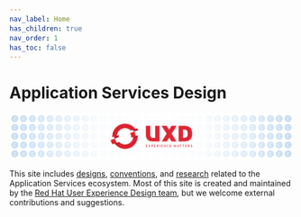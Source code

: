 ```yaml
---
nav_label: Home
has_children: true
nav_order: 1
has_toc: false
---
```


# Application Services Design

![Banner](assets/images/banner.png)

This site includes [designs](./designs), [conventions](./conventions), and [research](./research) related to the Application Services ecosystem. Most of this site is created and maintained by the [Red Hat User Experience Design team](https://www.redhat.com/en/about/product-design), but we welcome external contributions and suggestions.
